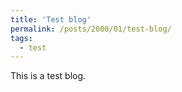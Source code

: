 ```yaml
---
title: 'Test blog'
permalink: /posts/2000/01/test-blog/
tags:
  - test
---
```


This is a test blog.
